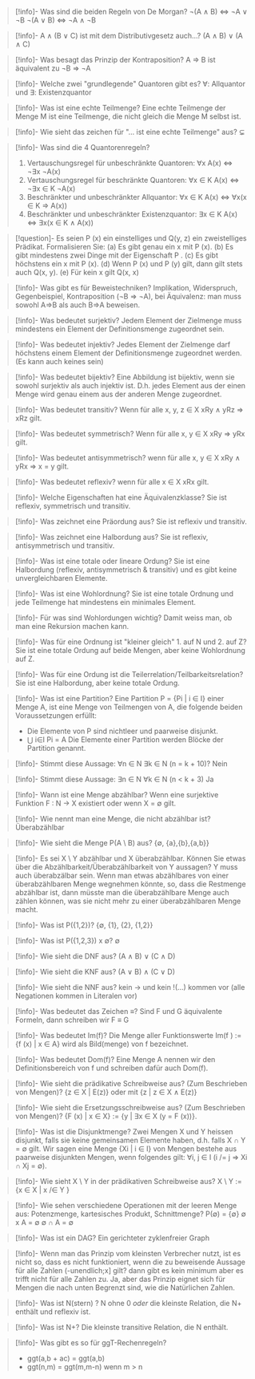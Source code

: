 
> [!info]- Was sind die beiden Regeln von De Morgan?
> ¬(A ∧ B) ⇔ ¬A ∨ ¬B ¬(A ∨ B) ⇔ ¬A ∧ ¬B

> [!info]- A ∧ (B ∨ C) ist mit dem Distributivgesetz auch...?
> (A ∧ B) ∨ (A ∧ C)

> [!info]- Was besagt das Prinzip der Kontraposition?
> A ⇒ B ist äquivalent zu ¬B ⇒ ¬A

> [!info]- Welche zwei "grundlegende" Quantoren gibt es?
> ∀: Allquantor und ∃: Existenzquantor

> [!info]- Was ist eine echte Teilmenge?
> Eine echte Teilmenge der Menge M ist eine Teilmenge, die nicht gleich die Menge M selbst ist.

> [!info]- Wie sieht das zeichen für "... ist eine echte Teilmenge" aus?
> ⊊

> [!info]- Was sind die 4 Quantorenregeln?
> 1. Vertauschungsregel für unbeschränkte Quantoren: ∀x A(x) ⇔ ¬∃x ¬A(x) 
> 2. Vertauschungsregel für beschränkte Quantoren: ∀x ∈ K A(x) ⇔ ¬∃x ∈ K ¬A(x) 
> 3. Beschränkter und unbeschränkter Allquantor: ∀x ∈ K A(x) ⇔ ∀x(x ∈ K ⇒ A(x))
> 4. Beschränkter und unbeschränkter Existenzquantor: ∃x ∈ K A(x) ⇔ ∃x(x ∈ K ∧ A(x))

> [!question]- Es seien P (x) ein einstelliges und Q(y, z) ein zweistelliges Prädikat. Formalisieren Sie: (a) Es gibt genau ein x mit P (x). (b) Es gibt mindestens zwei Dinge mit der Eigenschaft P . (c) Es gibt höchstens ein x mit P (x). (d) Wenn P (x) und P (y) gilt, dann gilt stets auch Q(x, y). (e) Für kein x gilt Q(x, x)

> [!info]- Was gibt es für Beweistechniken?
> Implikation, Widerspruch, Gegenbeispiel, Kontraposition (¬B ⇒ ¬A), bei Äquivalenz: man muss sowohl A⇒B als auch B⇒A beweisen.

> [!info]- Was bedeutet surjektiv?
> Jedem Element der Zielmenge muss mindestens ein Element der Definitionsmenge zugeordnet sein.

> [!info]- Was bedeutet injektiv?
>  Jedes Element der Zielmenge darf höchstens einem Element der Definitionsmenge zugeordnet werden. (Es kann auch keines sein)

> [!info]- Was bedeutet bijektiv?
> Eine Abbildung ist bijektiv, wenn sie sowohl surjektiv als auch injektiv ist. D.h. jedes Element aus der einen Menge wird genau einem aus der anderen Menge zugeordnet.

> [!info]- Was bedeutet transitiv?
> Wenn für alle x, y, z ∈ X
> xRy ∧ yRz ⇒ xRz
> gilt.

> [!info]- Was bedeutet symmetrisch?
> Wenn für alle x, y ∈ X
> xRy ⇒ yRx
> gilt.

> [!info]- Was bedeutet antisymmetrisch?
> wenn für alle x, y ∈ X
> xRy ∧ yRx ⇒ x = y
> gilt.

> [!info]- Was bedeutet reflexiv?
> wenn für alle x ∈ X
> xRx
> gilt.

> [!info]- Welche Eigenschaften hat eine Äquivalenzklasse?
> Sie ist reflexiv, symmetrisch und transitiv.

> [!info]- Was zeichnet eine Präordung aus?
> Sie ist reflexiv und transitiv.

> [!info]- Was zeichnet eine Halbordung aus?
> Sie ist reflexiv, antisymmetrisch und transitiv.

> [!info]- Was ist eine totale oder lineare Ordung?
> Sie ist eine Halbordung (reflexiv, antisymmetrisch & transitiv) und es gibt keine unvergleichbaren Elemente.

> [!info]- Was ist eine Wohlordnung?
> Sie ist eine totale Ordnung und jede Teilmenge hat mindestens ein minimales Element.

> [!info]- Für was sind Wohlordungen wichtig?
> Damit weiss man, ob man eine Rekursion machen kann.

> [!info]- Was für eine Ordnung ist "kleiner gleich" 1. auf N und 2. auf Z?
> Sie ist eine totale Ordung auf beide Mengen, aber keine Wohlordnung auf Z.

> [!info]- Was für eine Ordung ist die Teilerrelation/Teilbarkeitsrelation?
> Sie ist eine Halbordung, aber keine totale Ordung.

> [!info]- Was ist eine Partition?
> Eine Partition P = {Pi | i ∈ I} einer Menge A, ist eine Menge von Teilmengen von A, die folgende beiden Voraussetzungen erfüllt: 
> - Die Elemente von P sind nichtleer und paarweise disjunkt. 
> - ⋃ i∈I Pi = A Die Elemente einer Partition werden Blöcke der Partition genannt.

> [!info]- Stimmt diese Aussage: ∀n ∈ N ∃k ∈ N (n = k + 10)?
> Nein

> [!info]- Stimmt diese Aussage: ∃n ∈ N ∀k ∈ N (n < k + 3)
> Ja

> [!info]- Wann ist eine Menge abzählbar?
> Wenn eine surjektive Funktion F : N → X existiert oder wenn X = ∅ gilt.

> [!info]- Wie nennt man eine Menge, die nicht abzählbar ist?
> Überabzählbar

> [!info]- Wie sieht die Menge P(A \ B) aus?
> {∅, {a},{b},{a,b}}

> [!info]- Es sei X \ Y abzählbar und X überabzählbar. Können Sie etwas über die Abzählbarkeit/Überabzählbarkeit von Y aussagen?
> Y muss auch überabzälbar sein. Wenn man etwas abzählbares von einer überabzählbaren Menge wegnehmen könnte, so, dass die Restmenge abzählbar ist, dann müsste man die überabzählbare Menge auch zählen können, was sie nicht mehr zu einer überabzählbaren Menge macht.

> [!info]- Was ist P({1,2})?
> {∅, {1}, {2}, {1,2}}

> [!info]- Was ist P({1,2,3}) x ∅?
> ∅

> [!info]- Wie sieht die DNF aus?
> (A ∧ B) ∨ (C ∧ D)

> [!info]- Wie sieht die KNF aus?
> (A ∨ B) ∧ (C ∨ D)

> [!info]- Wie sieht die NNF aus?
> kein → und kein !(...) kommen vor
> (alle Negationen kommen in Literalen vor)

> [!info]- Was bedeutet das Zeichen ≡?
> Sind F und G äquivalente Formeln, dann schreiben wir F ≡ G

> [!info]- Was bedeutet Im(f)?
> Die Menge aller Funktionswerte Im(f ) := {f (x) | x ∈ A} wird als Bild(menge) von f bezeichnet.

> [!info]- Was bedeutet Dom(f)?
> Eine Menge A nennen wir den Definitionsbereich von f und schreiben dafür auch Dom(f).

> [!info]- Wie sieht die prädikative Schreibweise aus? (Zum Beschrieben von Mengen)?
> {z ∈ X | E(z)} oder mit {z | z ∈ X ∧ E(z)}

> [!info]- Wie sieht die Ersetzungsschreibweise aus? (Zum Beschrieben von Mengen)?
> {F (x) | x ∈ X} := {y | ∃x ∈ X (y = F (x))}.

> [!info]- Was ist die Disjunktmenge?
> Zwei Mengen X und Y heissen disjunkt, falls sie keine gemeinsamen Elemente haben, d.h. falls X ∩ Y = ∅ gilt.
> Wir sagen eine Menge {Xi | i ∈ I} von Mengen bestehe aus paarweise disjunkten Mengen, wenn folgendes gilt: ∀i, j ∈ I (i /= j ⇒ Xi ∩ Xj = ∅).

> [!info]- Wie sieht X \ Y in der prädikativen Schreibweise aus?
> X \ Y := {x ∈ X | x /∈ Y }

> [!info]- Wie sehen verschiedene Operationen mit der leeren Menge aus: Potenzmenge, kartesisches Produkt, Schnittmenge?
> P(∅) = {∅}
> ∅ x A = ∅
> ∅ ∩ A = ∅

> [!info]- Was ist ein DAG?
> Ein gerichteter zyklenfreier Graph

> [!info]- Wenn man das Prinzip vom kleinsten Verbrecher nutzt, ist es nicht so, dass es nicht funktioniert, wenn die zu beweisende Aussage für alle Zahlen (-unendlich;x] gilt? dann gibt es kein minimum aber es trifft nicht für alle Zahlen zu.
> Ja, aber das Prinzip eignet sich für Mengen die nach unten Begrenzt sind, wie die Natürlichen Zahlen.

> [!info]- Was ist N(stern) ?
> N ohne 0 *oder* die kleinste Relation, die N+ enthält und reflexiv ist.

> [!info]- Was ist N+?
> Die kleinste transitive Relation, die N enthält.

> [!info]- Was gibt es so für ggT-Rechenregeln?
> - ggt(a,b + ac) = ggt(a,b)
> - ggt(n,m) = ggt(m,m-n) wenn m > n

